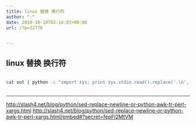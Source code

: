 ```yaml
---
title: linux 替换 换行符
author: "-"
date: 2018-10-10T02:14:03+00:00
url: /?p=12776


---
```

## linux 替换 换行符
```bash
  
cat out | python -c "import sys; print sys.stdin.read().replace('.\n','.')"
  
```

---

http://slash4.net/blog/python/sed-replace-newline-or-python-awk-tr-perl-xargs.html
http://slash4.net/blog/python/sed-replace-newline-or-python-awk-tr-perl-xargs.html/embed#?secret=fepFl2MtVM
